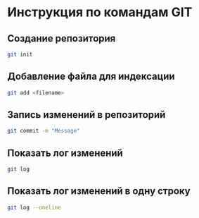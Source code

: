 # Инструкция по командам GIT

## Создание репозитория  
```sh
git init
```
## Добавление файла для индексации 
```sh
git add <filename>
```
## Запись изменений в репозиторий 
```sh
git commit -m "Message"
```
## Показать лог изменений 
```sh
git log
```
## Показать лог изменений в одну строку
```sh
git log --oneline
```
